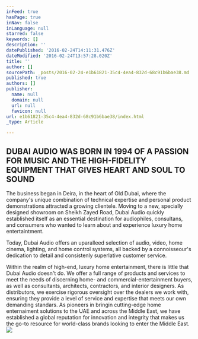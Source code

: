```yaml
---
inFeed: true
hasPage: true
inNav: false
inLanguage: null
starred: false
keywords: []
description: ''
datePublished: '2016-02-24T14:11:31.476Z'
dateModified: '2016-02-24T13:57:28.020Z'
title: ''
author: []
sourcePath: _posts/2016-02-24-e1b61821-35c4-4ea4-832d-68c91b6bae38.md
published: true
authors: []
publisher:
  name: null
  domain: null
  url: null
  favicon: null
url: e1b61821-35c4-4ea4-832d-68c91b6bae38/index.html
_type: Article

---
```

## DUBAI AUDIO WAS BORN IN 1994 OF A PASSION FOR MUSIC AND THE HIGH-FIDELITY EQUIPMENT THAT GIVES HEART AND SOUL TO SOUND

The business began in Deira, in the heart of Old Dubai, where the company's unique combination of technical expertise and personal product demonstrations attracted a growing clientele. Moving to a new, specially designed showroom on Sheikh Zayed Road, Dubai Audio quickly established itself as an essential destination for audiophiles, consultans, and consumers who wanted to learn about and experience luxury home entertaintment. 

Today, Dubai Audio offers an uparalleed selection of audio, video, home cinema, lighting, and home control systems, all backed by a connoisseour's dedication to detail and consistenly superlative customer service. 

Within the realm of high-end, luxury home entertainment, there is little that Dubai Audio doesn't do. We offer a full range of products and services to meet the needs of discerning home- and commercial-entertainment buyers, as well as consultants, architects, contractors, and interior designers. As distributors, we exercise rigorous oversight over the dealers we work with, ensuring they provide a level of service and expertise that meets our own demanding standars. As pioneers in bringin cutting-edge home enternaiment solutions to the UAE and across the Middle East, we have established a global reputation for innovation and integrity that makes us the go-to resource for world-class brands looking to enter the Middle East.
![](https://the-grid-user-content.s3-us-west-2.amazonaws.com/31cf54aa-5bf3-456e-befe-d24ac461d55b.jpg)